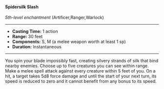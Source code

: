 #### Spidersilk Slash
*5th-level enchantment* (Artificer,Ranger,Warlock)
___
- **Casting Time:** 1 action
- **Range:** 30 feet
- **Components:** S, M (a melee weapon worth at least 1 sp)
- **Duration:** Instantaneous
---
You spin your blade impossibly fast, creating silvery
strands of silk that bind nearby enemies. Choose up
to five creatures you can see within range. Make a
melee spell attack against every creature within 5
feet of you. On a hit, a target takes 5d8 force
damage and until the start of your next turn, its
speed is reduced to zero and it cannot benefit from
any bonus to its speed.
